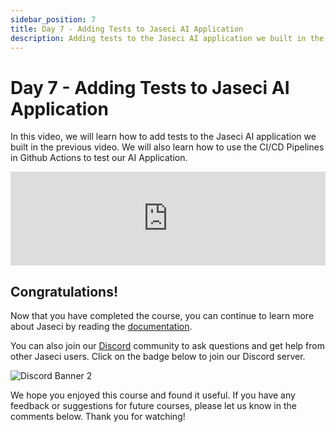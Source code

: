 ```yaml
---
sidebar_position: 7
title: Day 7 - Adding Tests to Jaseci AI Application
description: Adding tests to the Jaseci AI application we built in the previous video.
---
```


# Day 7 - **Adding Tests to Jaseci AI Application**

In this video, we will learn how to add tests to the Jaseci AI application we built in the previous video. We will also learn how to use the CI/CD Pipelines in Github Actions to test our AI Application.

<!-- Embed a youtube video -->
<iframe width="100%" src="https://www.youtube.com/embed/9QZqX0v7nqI" frameborder="0" allow="accelerometer; autoplay; clipboard-write; encrypted-media; gyroscope; picture-in-picture" allowfullscreen></iframe>


## Congratulations!
Now that you have completed the course, you can continue to learn more about Jaseci by reading the [documentation](https://jaseci.com/docs/).

You can also join our [Discord](https://discord.gg/aWbsabhX) community to ask questions and get help from other Jaseci users. Click on the badge below to join our Discord server.

![Discord Banner 2](https://discordapp.com/api/guilds/127498813903601664/widget.png?style=banner2)

We hope you enjoyed this course and found it useful. If you have any feedback or suggestions for future courses, please let us know in the comments below. Thank you for watching!
